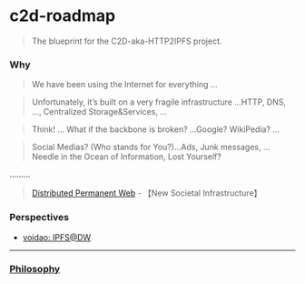 # c2d-roadmap

> The blueprint for the C2D-aka-HTTP2IPFS project.

### Why
> We have been using the Internet for everything …

> Unfortunately, it’s built on a very fragile infrastructure …HTTP, DNS, …, Centralized Storage&Services, …

> Think! … What if the backbone is broken? …Google? WikiPedia? …

> Social Medias? (Who stands for You?)…Ads, Junk messages, …Needle in the Ocean of Information, Lost Yourself?

………

> [Distributed Permanent Web](https://www.youtube.com/watch?v=EClPAFPeXIQ) - 【New Societal Infrastructure】

### Perspectives

- [voidao: IPFS@DW](https://mhf.edening.net/2019/02/12/IPFS@DW.html)

---------
### [Philosophy](https://github.com/C2D-aka-HTTP2IPFS/c2d/blob/master/README.md#philosophy)
